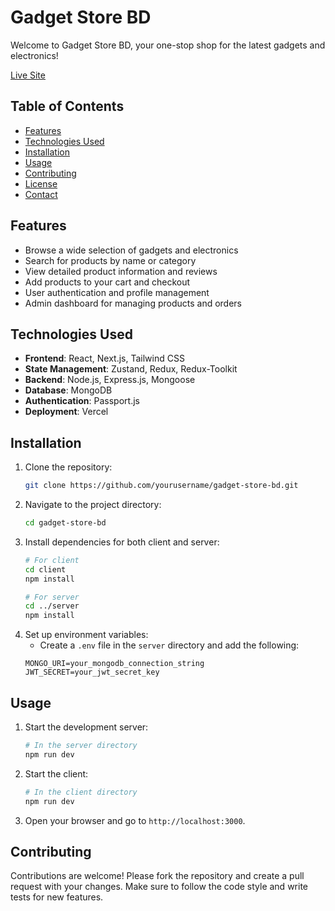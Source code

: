 # Gadget Store BD

Welcome to Gadget Store BD, your one-stop shop for the latest gadgets and electronics!

[Live Site](https://gadget-storebd.vercel.app)

## Table of Contents
- [Features](#features)
- [Technologies Used](#technologies-used)
- [Installation](#installation)
- [Usage](#usage)
- [Contributing](#contributing)
- [License](#license)
- [Contact](#contact)

## Features
- Browse a wide selection of gadgets and electronics
- Search for products by name or category
- View detailed product information and reviews
- Add products to your cart and checkout
- User authentication and profile management
- Admin dashboard for managing products and orders

## Technologies Used
- **Frontend**: React, Next.js, Tailwind CSS
- **State Management**: Zustand, Redux, Redux-Toolkit
- **Backend**: Node.js, Express.js, Mongoose
- **Database**: MongoDB
- **Authentication**: Passport.js
- **Deployment**: Vercel

## Installation
1. Clone the repository:
    ```bash
    git clone https://github.com/yourusername/gadget-store-bd.git
    ```
2. Navigate to the project directory:
    ```bash
    cd gadget-store-bd
    ```
3. Install dependencies for both client and server:
    ```bash
    # For client
    cd client
    npm install

    # For server
    cd ../server
    npm install
    ```
4. Set up environment variables:
    - Create a `.env` file in the `server` directory and add the following:
    ```env
    MONGO_URI=your_mongodb_connection_string
    JWT_SECRET=your_jwt_secret_key
    ```

## Usage
1. Start the development server:
    ```bash
    # In the server directory
    npm run dev
    ```
2. Start the client:
    ```bash
    # In the client directory
    npm run dev
    ```
3. Open your browser and go to `http://localhost:3000`.

## Contributing
Contributions are welcome! Please fork the repository and create a pull request with your changes. Make sure to follow the code style and write tests for new features.




